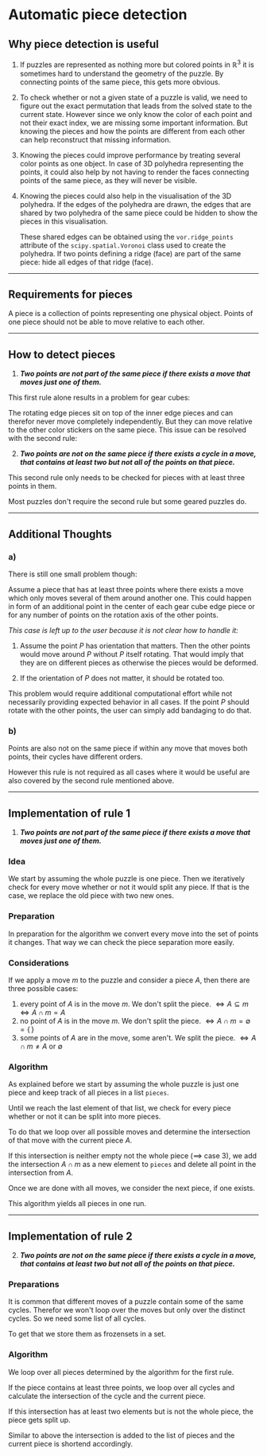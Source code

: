 # Automatic piece detection

## Why piece detection is useful

1. If puzzles are represented as nothing more but colored points in $\mathbb{R}^3$ it is sometimes hard to understand the geometry of the puzzle. By connecting points of the same piece, this gets more obvious.

2. To check whether or not a given state of a puzzle is valid, we need to figure out the exact permutation that leads from the solved state to the current state. However since we only know the color of each point and not their exact index, we are missing some important information. But knowing the pieces and how the points are different from each other can help reconstruct that missing information.

3. Knowing the pieces could improve performance by treating several color points as one object. In case of 3D polyhedra representing the points, it could also help by not having to render the faces connecting points of the same piece, as they will never be visible.

4. Knowing the pieces could also help in the visualisation of the 3D polyhedra. If the edges of the polyhedra are drawn, the edges that are shared by two polyhedra of the same piece could be hidden to show the pieces in this visualisation.

    These shared edges can be obtained using the `vor.ridge_points` attribute of the `scipy.spatial.Voronoi` class used to create the polyhedra. If two points defining a ridge (face) are part of the same piece: hide all edges of that ridge (face).

-----

## Requirements for pieces

A piece is a collection of points representing one physical object. Points of one piece should not be able to move relative to each other.

-----

## How to detect pieces

1. ***Two points are not part of the same piece if there exists a move that moves just one of them.***

This first rule alone results in a problem for gear cubes:

The rotating edge pieces sit on top of the inner edge pieces and can therefor never move completely independently. But they can move relative to the other color stickers on the same piece. This issue can be resolved with the second rule:

2. ***Two points are not on the same piece if there exists a cycle in a move, that contains at least two but not all of the points on that piece.***

This second rule only needs to be checked for pieces with at least three points in them.

Most puzzles don't require the second rule but some geared puzzles do.

-----

## Additional Thoughts
### a)
There is still one small problem though:

Assume a piece that has at least three points where there exists a move which only moves several of them around another one. This could happen in form of an additional point in the center of each gear cube edge piece or for any number of points on the rotation axis of the other points.

_This case is left up to the user because it is not clear how to handle it:_

1. Assume the point $P$ has orientation that matters. Then the other points would move around $P$ without $P$ itself rotating. That would imply that they are on different pieces as otherwise the pieces would be deformed.

2. If the orientation of $P$ does not matter, it should be rotated too.

This problem would require additional computational effort while not necessarily providing expected behavior in all cases. If the point $P$ should rotate with the other points, the user can simply add bandaging to do that.

### b)
Points are also not on the same piece if within any move that moves both points, their cycles have different orders.

However this rule is not required as all cases where it would be useful are also covered by the second rule mentioned above.

-----

## Implementation of rule 1

1. ***Two points are not part of the same piece if there exists a move that moves just one of them.***

### Idea
We start by assuming the whole puzzle is one piece. Then we iteratively check for every move whether or not it would split any piece. If that is the case, we replace the old piece with two new ones.

### Preparation
In preparation for the algorithm we convert every move into the set of points it changes. That way we can check the piece separation more easily.

### Considerations
If we apply a move $m$ to the puzzle and consider a piece $A$, then there are three possible cases:

1. every point of $A$ is in the move $m$. We don't split the piece. $\iff A \subseteq m \iff A \cap m = A$
2. no point of $A$ is in the move $m$. We don't split the piece. $\iff A \cap m = \emptyset = \{\,\}$
3. some points of $A$ are in the move, some aren't. We split the piece. $\iff A \cap m \neq A$ or $\emptyset$

### Algorithm
As explained before we start by assuming the whole puzzle is just one piece and keep track of all pieces in a list `pieces`.

Until we reach the last element of that list, we check for every piece whether or not it can be split into more pieces.

To do that we loop over all possible moves and determine the intersection of that move with the current piece $A$.

If this intersection is neither empty not the whole piece ($\implies$ case 3), we add the intersection $A \cap m$ as a new element to `pieces` and delete all point in the intersection from $A$.

Once we are done with all moves, we consider the next piece, if one exists.

This algorithm yields all pieces in one run.

-----

## Implementation of rule 2

2. ***Two points are not on the same piece if there exists a cycle in a move, that contains at least two but not all of the points on that piece.***

### Preparations
It is common that different moves of a puzzle contain some of the same cycles. Therefor we won't loop over the moves but only over the distinct cycles. So we need some list of all cycles.

To get that we store them as frozensets in a set.

### Algorithm
We loop over all pieces determined by the algorithm for the first rule.

If the piece contains at least three points, we loop over all cycles and calculate the intersection of the cycle and the current piece.

If this intersection has at least two elements but is not the whole piece, the piece gets split up.

Similar to above the intersection is added to the list of pieces and the current piece is shortend accordingly.